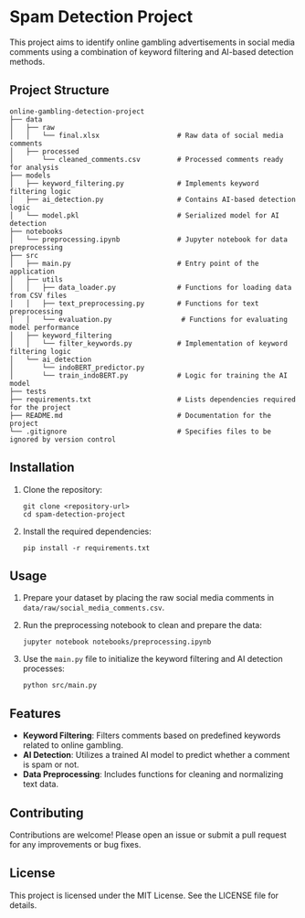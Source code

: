 # Spam Detection Project

This project aims to identify online gambling advertisements in social media comments using a combination of keyword filtering and AI-based detection methods.

## Project Structure

```
online-gambling-detection-project
├── data
│   ├── raw
│   │   └── final.xlsx                   # Raw data of social media comments
│   ├── processed
│       └── cleaned_comments.csv         # Processed comments ready for analysis
├── models
│   ├── keyword_filtering.py             # Implements keyword filtering logic
│   ├── ai_detection.py                  # Contains AI-based detection logic
│   └── model.pkl                        # Serialized model for AI detection
├── notebooks
│   └── preprocessing.ipynb              # Jupyter notebook for data preprocessing
├── src
│   ├── main.py                          # Entry point of the application
│   ├── utils
│   │   ├── data_loader.py               # Functions for loading data from CSV files
│   │   ├── text_preprocessing.py        # Functions for text preprocessing
│   │   └── evaluation.py                 # Functions for evaluating model performance
│   ├── keyword_filtering
│   │   └── filter_keywords.py           # Implementation of keyword filtering logic
│   └── ai_detection
│       └── indoBERT_predictor.py
│       └── train_indoBERT.py            # Logic for training the AI model
├── tests
├── requirements.txt                     # Lists dependencies required for the project
├── README.md                            # Documentation for the project
└── .gitignore                           # Specifies files to be ignored by version control
```

## Installation

1. Clone the repository:
   ```
   git clone <repository-url>
   cd spam-detection-project
   ```

2. Install the required dependencies:
   ```
   pip install -r requirements.txt
   ```

## Usage

1. Prepare your dataset by placing the raw social media comments in `data/raw/social_media_comments.csv`.

2. Run the preprocessing notebook to clean and prepare the data:
   ```
   jupyter notebook notebooks/preprocessing.ipynb
   ```

3. Use the `main.py` file to initialize the keyword filtering and AI detection processes:
   ```
   python src/main.py
   ```

## Features

- **Keyword Filtering**: Filters comments based on predefined keywords related to online gambling.
- **AI Detection**: Utilizes a trained AI model to predict whether a comment is spam or not.
- **Data Preprocessing**: Includes functions for cleaning and normalizing text data.

## Contributing

Contributions are welcome! Please open an issue or submit a pull request for any improvements or bug fixes.

## License

This project is licensed under the MIT License. See the LICENSE file for details.